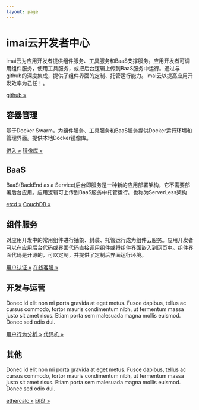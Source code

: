 ```yaml
---
layout: page
---
```

<script src="https://dev.imaicloud.com/adm-web/skins/js/shotcut.js" type="text/javascript"></script>
<div class="jumbotron">
  <div class="container">
    <h1>imai云开发者中心</h1><div class="adm-block" id="ADM_SHORTCUT"></div>
    <p>imai云为应用开发者提供组件服务、工具服务和BaaS支撑服务。应用开发者可调用组件服务，使用工具服务，或把后台逻辑上传到BaaS服务中运行。通过与github的深度集成，提供了组件界面的定制、托管运行能力。imai云以提高应用开发效率为己任！。</p>
    <p><a class="btn btn-primary btn-lg" href="https://github.com/imaidev/imaidev.github.io" role="button">github &raquo;</a></p>
  </div>
</div>
<div class="container">
  <div class="row">
    <div class="col-md-4">
      <h2>容器管理</h2>
      <p>基于Docker Swarm，为组件服务、工具服务和BaaS服务提供Docker运行环境和管理界面。提供本地Docker镜像库。 </p>
      <p><a class="btn btn-primary" href="https://dockerui.imaicloud.com" role="button">进入 &raquo;</a>
         <a class="btn btn-primary" href="https://registry.imaicloud.com" role="button">镜像库 &raquo;</a></p>
    </div>
    <div class="col-md-4">
      <h2>BaaS</h2>
      <p>BaaS(BackEnd as a Service)后台即服务是一种新的应用部署架构，它不需要部署后台应用。应用逻辑可上传到BaaS服务中托管运行。也称为ServerLess架构</p>
      <p><a class="btn btn-info" href="https://etcd.imaicloud.com/etcd?13" role="button">etcd &raquo;</a>
      <a class="btn btn-info" href="https://dev.imaicloud.com/couchdb/_utils/" role="button">CouchDB &raquo;</a></p>
    </div>
    <div class="col-md-4">
      <h2>组件服务</h2>
      <p>对应用开发中的常用组件进行抽象、封装、托管运行成为组件云服务。应用开发者可以在应用后台代码或界面代码直接调用组件或将组件界面嵌入到网页中。组件界面代码是开源的，可以定制，并提供了定制后界面运行环境。 </p>
      <p><a class="btn btn-success" href="https://iam.imaicloud.com" role="button">用户认证 &raquo;</a>
         <a class="btn btn-success" href="http://ocs.imaicloud.com" role="button">在线客服 &raquo;</a></p>
   </div>
  </div>
  <div class="row">
    <div class="col-md-4">
      <h2>开发与运营</h2>
      <p>Donec id elit non mi porta gravida at eget metus. Fusce dapibus, tellus ac cursus commodo, tortor mauris condimentum nibh, ut fermentum massa justo sit amet risus. Etiam porta sem malesuada magna mollis euismod. Donec sed odio dui. </p>
      <p><a class="btn btn-warning" href="https://uba.imaicloud.com/lambo/uaweb/visitor/regionAnalysis#3" role="button">用户行为分析 &raquo;</a>
         <a class="btn btn-warning" href="#" role="button">代码机 &raquo;</a></p>
    </div>
    <div class="col-md-4">
      <h2>其他</h2>
      <p>Donec id elit non mi porta gravida at eget metus. Fusce dapibus, tellus ac cursus commodo, tortor mauris condimentum nibh, ut fermentum massa justo sit amet risus. Etiam porta sem malesuada magna mollis euismod. Donec sed odio dui. </p>
      <p><a class="btn btn-danger" href="https://ethercalc.imaicloud.com" role="button">ethercalc &raquo;</a>
         <a class="btn btn-danger" href="http://disk.imaicloud.com" role="button">网盘 &raquo;</a></p>
   </div>
  </div>
</div> 
<script type="text/javascript">
    window.ADM_SHORTCUT.init();
</script>

